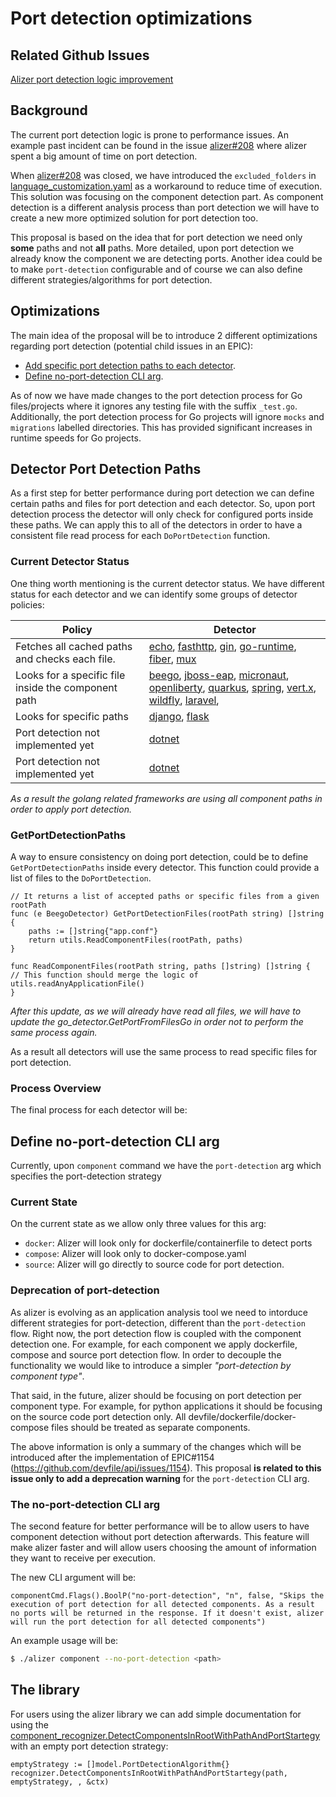 # Port detection optimizations

## Related Github Issues
[Alizer port detection logic improvement](https://github.com/redhat-developer/alizer/issues/250)

## Background
The current port detection logic is prone to performance issues. An example past incident can be found in the issue [alizer#208](https://github.com/redhat-developer/alizer/issues/208) where alizer spent a big amount of time on port detection.

When [alizer#208](https://github.com/redhat-developer/alizer/issues/208) was closed, we have introduced the `excluded_folders` in [language_customization.yaml](https://github.com/redhat-developer/alizer/blob/main/go/pkg/utils/langfiles/resources/languages-customization.yml) as a workaround to reduce time of execution. This solution was focusing on the component detection part. As component detection is a different analysis process than port detection we will have to create a new more optimized solution for port detection too.

This proposal is based on the idea that for port detection we need only **some** paths and not **all** paths. More detailed, upon port detection we already know the component we are detecting ports. Another idea could be to make `port-detection` configurable and of course we can also define different strategies/algorithms for port detection.

## Optimizations
The main idea of the proposal will be to introduce 2 different optimizations regarding port detection (potential child issues in an EPIC):

* [Add specific port detection paths to each detector](#detector-port-detection-paths).
* [Define no-port-detection CLI arg](#define-no-port-detection-cli-arg).

As of now we have made changes to the port detection process for Go files/projects where it ignores any testing file with the suffix `_test.go`. Additionally, the port detection process for Go projects will ignore `mocks` and `migrations` labelled directories. This has provided significant increases in runtime speeds for Go projects.

## Detector Port Detection Paths
As a first step for better performance during port detection we can define certain paths and files for port detection and each detector. So, upon port detection process the detector will only check for configured ports inside these paths. We can apply this to all of the detectors in order to have a consistent file read process for each `DoPortDetection` function.

### Current Detector Status
One thing worth mentioning is the current detector status. We have different status for each detector and we can identify some groups of detector policies:

| Policy                                              | Detector                                                                                                                                                                                                                                                                                                                                                                                                                                                                                                                                                                                                                                                                                                                                                                                                                                                                                                                                                                                                                                                                                                                                                                            |
|-----------------------------------------------------|-------------------------------------------------------------------------------------------------------------------------------------------------------------------------------------------------------------------------------------------------------------------------------------------------------------------------------------------------------------------------------------------------------------------------------------------------------------------------------------------------------------------------------------------------------------------------------------------------------------------------------------------------------------------------------------------------------------------------------------------------------------------------------------------------------------------------------------------------------------------------------------------------------------------------------------------------------------------------------------------------------------------------------------------------------------------------------------------------------------------------------------------------------------------------------------|
| Fetches all cached paths and checks each file.      | [echo](https://github.com/redhat-developer/alizer/blob/main/go/pkg/apis/enricher/framework/go/echo_detector.go#L36), [fasthttp](https://github.com/redhat-developer/alizer/blob/main/go/pkg/apis/enricher/framework/go/fasthttp_detector.go#L36), [gin](https://github.com/redhat-developer/alizer/blob/main/go/pkg/apis/enricher/framework/go/gin_detector.go#L36), [go-runtime](https://github.com/redhat-developer/alizer/blob/main/go/pkg/apis/enricher/framework/go/go_detector.go#L36), [fiber](https://github.com/redhat-developer/alizer/blob/main/go/pkg/apis/enricher/framework/go/gofiber_detector.go#L36), [mux](https://github.com/redhat-developer/alizer/blob/main/go/pkg/apis/enricher/framework/go/mux_detector.go#L36)                                                                                                                                                                                                                                                                                                                                                                                                                                            |
| Looks for a specific file inside the component path | [beego](https://github.com/redhat-developer/alizer/blob/main/go/pkg/apis/enricher/framework/go/gin_detector.go#LL36C30-L36C30), [jboss-eap](https://github.com/redhat-developer/alizer/blob/main/go/pkg/apis/enricher/framework/java/jboss_eap_detector.go#L33), [micronaut](https://github.com/redhat-developer/alizer/blob/main/go/pkg/apis/enricher/framework/java/micronaut_detector.go#L49), [openliberty](https://github.com/redhat-developer/alizer/blob/main/go/pkg/apis/enricher/framework/java/openliberty_detector.go#L43), [quarkus](https://github.com/redhat-developer/alizer/blob/main/go/pkg/apis/enricher/framework/java/quarkus_detector.go#L55), [spring](https://github.com/redhat-developer/alizer/blob/main/go/pkg/apis/enricher/framework/java/spring_detector.go#L49), [vert.x](https://github.com/redhat-developer/alizer/blob/main/go/pkg/apis/enricher/framework/java/vertx_detector.go#L44), [wildfly](https://github.com/redhat-developer/alizer/blob/main/go/pkg/apis/enricher/framework/java/wildfly_detector.go#L33),  [laravel](https://github.com/redhat-developer/alizer/blob/main/go/pkg/apis/enricher/framework/php/laravel_detector.go#L32),  |
| Looks for specific paths                            | [django](https://github.com/redhat-developer/alizer/blob/main/go/pkg/apis/enricher/framework/python/django_detector.go#L30), [flask](https://github.com/redhat-developer/alizer/blob/main/go/pkg/apis/enricher/framework/python/flask_detector.go)                                                                                                                                                                                                                                                                                                                                                                                                                                                                                                                                                                                                                                                                                                                                                                                                                                                                                                                                  |
| Port detection not implemented yet                  | [dotnet](https://github.com/redhat-developer/alizer/blob/main/go/pkg/apis/enricher/framework/dotnet/dotnet_detector.go#L54)                                                                                                                                                                                                                                                                                                                                                                                                                                                                                                                                                                                                                                                                                                                                                                                                                                                                                                                                                                                                                                                         |                                                                                                                                                                                                                                                                                                                                                                                                                                                                                                                                                                                                                                                                                                                                                                                                                                                                                                                     |
| Port detection not implemented yet                  | [dotnet](https://github.com/redhat-developer/alizer/blob/main/go/pkg/apis/enricher/framework/dotnet/dotnet_detector.go#L54)    

*As a result the golang related frameworks are using all component paths in order to apply port detection.*

### GetPortDetectionPaths
A way to ensure consistency on doing port detection, could be to define `GetPortDetectionPaths` inside every detector. This function could provide a list of files to the `DoPortDetection`.

```golang
// It returns a list of accepted paths or specific files from a given rootPath
func (e BeegoDetector) GetPortDetectionFiles(rootPath string) []string {
	paths := []string{"app.conf"}
	return utils.ReadComponentFiles(rootPath, paths)
}

func ReadComponentFiles(rootPath string, paths []string) []string {
// This function should merge the logic of utils.readAnyApplicationFile()
}
```

*After this update, as we will already have read all files, we will have to update the go_detector.GetPortFromFilesGo in order not to perform the same process again.*

As a result all detectors will use the same process to read specific files for port detection.

### Process Overview
The final process for each detector will be:

## Define no-port-detection CLI arg
Currently, upon `component` command we have the `port-detection` arg which specifies the port-detection strategy

### Current State
On the current state as we allow only three values for this arg:

* `docker`: Alizer will look only for dockerfile/containerfile to detect ports
* `compose`: Alizer will look only to docker-compose.yaml
* `source`: Alizer will go directly to source code for port detection.

### Deprecation of port-detection
As alizer is evolving as an application analysis tool we need to intorduce different strategies for port-detection, different than the `port-detection` flow. Right now, the port detection flow is coupled with the component detection one. For example, for each component we apply dockerfile, compose and source port detection flow. In order to decouple the functionality we would like to introduce a simpler *"port-detection by component type"*.

That said, in the future, alizer should be focusing on port detection per component type. For example, for python applications it should be focusing on the source code port detection only. All devfile/dockerfile/docker-compose files should be treated as separate components.

The above information is only a summary of the changes which will be introduced after the implementation of EPIC#1154 (https://github.com/devfile/api/issues/1154). This proposal **is related to this issue only to add a deprecation warning** for the `port-detection` CLI arg.

### The no-port-detection CLI arg
The second feature for better performance will be to allow users to have component detection without port detection afterwards. This feature will make alizer faster and will allow users choosing the amount of information they want to receive per execution.

The new CLI argument will be:
```golang
componentCmd.Flags().BoolP("no-port-detection", "n", false, "Skips the execution of port detection for all detected components. As a result no ports will be returned in the response. If it doesn't exist, alizer will run the port detection for all detected components")
```
An example usage will be:
```bash
$ ./alizer component --no-port-detection <path>
```

## The library
For users using the alizer library we can add simple documentation for using the [component_recognizer.DetectComponentsInRootWithPathAndPortStartegy](https://github.com/redhat-developer/alizer/blob/main/go/pkg/apis/recognizer/component_recognizer.go#L41) with an empty port detection strategy:

```golang
emptyStrategy := []model.PortDetectionAlgorithm{}
recognizer.DetectComponentsInRootWithPathAndPortStartegy(path, emptyStrategy, , &ctx)
```